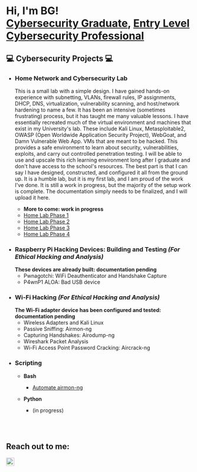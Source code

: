 <h1>Hi, I'm BG! <br/><a href="https://github.com/bgtestpage">Cybersecurity Graduate</a>, <a href="https://www.linkedin.com/in/blaine-geiger-999b81329/">Entry Level Cybersecurity Professional</a></h1>

<h2> 💻 Cybersecurity Projects  💻 </h2>

- <h3>Home Network and Cybersecurity Lab</h3>
  <p>This is a small lab with a simple design. I have gained hands-on experience with subnetting, VLANs, firewall rules, IP assignments,
  DHCP, DNS, virtualization, vulnerability scanning, and host/network hardening to name a few. It has been an intensive (sometimes frustrating) process, but it has taught me many
  valuable lessons. I have essentially recreated much of the virtual environment and machines that exist in my University's lab. These include Kali
  Linux, Metasploitable2, OWASP (Open Worldwide Application Security Project), WebGoat, and Damn Vulnerable Web App. VMs that are meant to be hacked. This
  provides a safe environment to learn about security, vulnerabilities, exploits, and carry out controlled penetration testing. I will be able to use and upscale this rich learning environment
  long after I graduate and don't have access to the school's resources. The best part is that I can say I have designed, constructed, and configured it all from the ground up.
  It is a humble lab, but it is my first lab, and I am proud of the work I've done. It is still a work in progress, but the majority of the setup work is complete. The documentation
  simply needs to be finalized, and I will upload it here.</p>

  - <b>More to come: work in progress</b>
  - [Home Lab Phase 1](https://github.com/bgtestpage/Home-Lab-Phase1)
  - [Home Lab Phase 2](https://github.com/bgtestpage/Homelab/Phase2)
  - [Home Lab Phase 3](https://github.com/bgtestpage/Homelab/Phase3)
  - [Home Lab Phase 4](https://github.com/bgtestpage/Homelab/Phase4)
    
- <h3>Raspberry Pi Hacking Devices: Building and Testing<i> (For Ethical Hacking and Analysis)</h3></i>
    <b>These devices are already built: documentation pending</b>
    <ul>
      <li>Pwnagotchi: WiFi Deauthenticator and Handshake Capture</li>
      <li>P4wnP1 ALOA: Bad USB device</li>
    </ul>
  
- <h3>Wi-Fi Hacking<i> (For Ethical Hacking and Analysis)</i></h3>
    <b>The Wi-Fi adapter device has been configured and tested: documentation pending</b>
    <ul>
      <li>Wireless Adapters and Kali Linux</li>
      <li>Passive Sniffing: Airmon-ng</li>
      <li>Capturing Handshakes: Airodump-ng</li>
      <li>Wireshark Packet Analysis</li>
      <li>Wi-Fi Access Point Password Cracking: Aircrack-ng</li>
    </ul>
    
- <h3>Scripting</h3>

  - <b>Bash</b>
    - [Automate airmon-ng](https://github.com/bgtestpage/Automate-Airmon-ng)
      
  - <b>Python</b>
    - <p>(in progress)</p>
 

<br>
<br>

<h2>Reach out to me:</h2>
<a href="https://linkedin.com/in/bg" target="_blank">
    <img align="left" alt="BG | LinkedIn" width="22px" src="https://cdn.jsdelivr.net/npm/simple-icons@v3/icons/linkedin.svg" />
</a>




<!--
**bgtestpage/bgtestpage** is a ✨ _special_ ✨ repository because its `README.md` (this file) appears on your GitHub profile.

Here are some ideas to get you started:

- 🔭 I’m currently working on ...
- 🌱 I’m currently learning ...
- 👯 I’m looking to collaborate on ...
- 🤔 I’m looking for help with ...
- 💬 Ask me about ...
- 📫 How to reach me: ...
- 😄 Pronouns: ...
- ⚡ Fun fact: ...
-->
